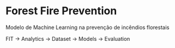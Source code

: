 # Forest Fire Prevention
Modelo de Machine Learning na prevenção de incêndios florestais

FIT -> Analytics -> Dataset -> Models -> Evaluation

